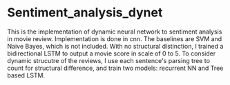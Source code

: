 # Sentiment_analysis_dynet
This is the implementation of dynamic neural network to sentiment analysis in movie review. Implementation is done in cnn.
The baselines are SVM and Naive Bayes, which is not included.
With no structural distinction, I trained a bidirectional LSTM to output a movie score in scale of 0 to 5.
To consider dynamic strucutre of the reviews, I use each sentence's parsing tree to count for structural difference, and train two models: recurrent NN and Tree based LSTM. 


